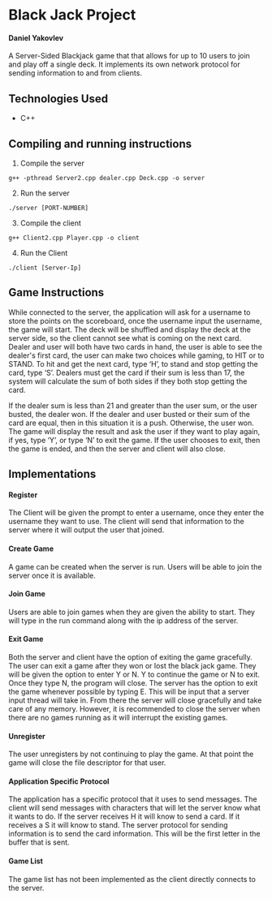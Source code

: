 # Black Jack Project 

#### Daniel Yakovlev

A Server-Sided Blackjack game that that allows for up to 10 users to join and play off a single deck. It implements its own network protocol for sending information to and from clients.

## Technologies Used
* C++

## Compiling and running instructions
1. Compile the server
```
g++ -pthread Server2.cpp dealer.cpp Deck.cpp -o server
```
2. Run the server
```
./server [PORT-NUMBER]
```
3. Compile the client
```
g++ Client2.cpp Player.cpp -o client
```
4. Run the Client
```
./client [Server-Ip]
```

## Game Instructions
While connected to the server, the application will ask for a username to store the points on the scoreboard, once the username input the username, the game will start. The deck will be shuffled and display the deck at the server side, so the client cannot see what is coming on the next card. Dealer and user will both have two cards in hand, the user is able to see the dealer's first card, the user can make two choices while gaming, to HIT or to STAND. To hit and get the next card, type ‘H’, to stand and stop getting the card, type ‘S’. Dealers must get the card if their sum is less than 17, the system will calculate the sum of both sides if they both stop getting the card. 

If the dealer sum is less than 21 and greater than the user sum, or the user busted, the dealer won. If the dealer and user busted or their sum of the card are equal, then in this situation it is a push. Otherwise, the user won. The game will display the result and ask the user if they want to play again, if yes, type ‘Y’, or type ‘N’ to exit the game. If the user chooses to exit, then the game is ended, and then the server and client will also close.

## Implementations

#### Register
The Client will be given the prompt to enter a username, once they enter the username they want to use. The client will send that information to the server where it will output the user that joined.
#### Create Game
A game can be created when the server is run. Users will be able to join the server once it is available. 
#### Join Game
Users are able to join games when they are given the ability to start. They will type in the run command along with the ip address of the server.
#### Exit Game
Both the server and client have the option of exiting the game gracefully. The user can exit a game after they won or lost the black jack game. They will be given the option to enter Y or N. Y to continue the game or N to exit. Once they type N, the program will close. 
The server has the option to exit the game whenever possible by typing E. This will be input that a server input thread will take in. From there the server will close gracefully and take care of any memory. However, it is recommended to close the server when there are no games running as it will interrupt the existing games.

#### Unregister
The user unregisters by not continuing to play the game. At that point the game will close the file descriptor for that user.
#### Application Specific Protocol
The application has a specific protocol that it uses to send messages. The client will send messages with characters that will let the server know what it wants to do. If the server receives H it will know to send a card. If it receives a S it will know to stand. The server protocol for sending information is to send the card information. This will be the first letter in the buffer that is sent.
#### Game List
The game list has not been implemented as the client directly connects to the server.